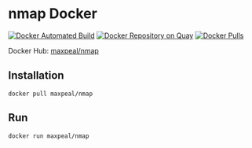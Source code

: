 # nmap Docker

[![Docker Automated Build](https://img.shields.io/docker/automated/maxpeal/nmap.svg)](https://hub.docker.com/r/maxpeal/nmap/) [![Docker Repository on Quay](https://quay.io/repository/maxpeal/nmap/status "Docker Repository on Quay")](https://quay.io/repository/maxpeal/nmap) [![Docker Pulls](https://img.shields.io/docker/pulls/maxpeal/nmap.svg)](https://hub.docker.com/r/maxpeal/nmap/) 

Docker Hub: [maxpeal/nmap](https://hub.docker.com/r/maxpeal/nmap/)

## Installation

`docker pull maxpeal/nmap`

## Run

`docker run maxpeal/nmap`

